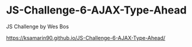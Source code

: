 # JS-Challenge-6-AJAX-Type-Ahead
JS Challenge by Wes Bos

https://ksamarin90.github.io/JS-Challenge-6-AJAX-Type-Ahead/
